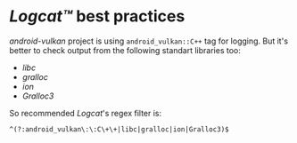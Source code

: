 # _Logcat™_ best practices

_android-vulkan_ project is using `android_vulkan::C++` tag for logging. But it's better to check output from the following standart libraries too:

- _libc_
- _gralloc_
- _ion_
- _Gralloc3_

So recommended _Logcat_'s regex filter is:

```txt
^(?:android_vulkan\:\:C\+\+|libc|gralloc|ion|Gralloc3)$
```
